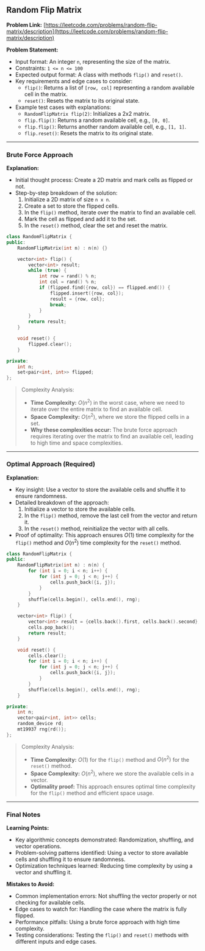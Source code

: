 ## Random Flip Matrix
**Problem Link:** [https://leetcode.com/problems/random-flip-matrix/description](https://leetcode.com/problems/random-flip-matrix/description)

**Problem Statement:**
- Input format: An integer `n`, representing the size of the matrix.
- Constraints: `1 <= n <= 100`
- Expected output format: A class with methods `flip()` and `reset()`.
- Key requirements and edge cases to consider:
  - `flip()`: Returns a list of `[row, col]` representing a random available cell in the matrix.
  - `reset()`: Resets the matrix to its original state.
- Example test cases with explanations:
  - `RandomFlipMatrix flip(2)`: Initializes a 2x2 matrix.
  - `flip.flip()`: Returns a random available cell, e.g., `[0, 0]`.
  - `flip.flip()`: Returns another random available cell, e.g., `[1, 1]`.
  - `flip.reset()`: Resets the matrix to its original state.

---

### Brute Force Approach

**Explanation:**
- Initial thought process: Create a 2D matrix and mark cells as flipped or not.
- Step-by-step breakdown of the solution:
  1. Initialize a 2D matrix of size `n x n`.
  2. Create a set to store the flipped cells.
  3. In the `flip()` method, iterate over the matrix to find an available cell.
  4. Mark the cell as flipped and add it to the set.
  5. In the `reset()` method, clear the set and reset the matrix.

```cpp
class RandomFlipMatrix {
public:
    RandomFlipMatrix(int n) : n(n) {}

    vector<int> flip() {
        vector<int> result;
        while (true) {
            int row = rand() % n;
            int col = rand() % n;
            if (flipped.find({row, col}) == flipped.end()) {
                flipped.insert({row, col});
                result = {row, col};
                break;
            }
        }
        return result;
    }

    void reset() {
        flipped.clear();
    }

private:
    int n;
    set<pair<int, int>> flipped;
};
```

> Complexity Analysis:
> - **Time Complexity:** $O(n^2)$ in the worst case, where we need to iterate over the entire matrix to find an available cell.
> - **Space Complexity:** $O(n^2)$, where we store the flipped cells in a set.
> - **Why these complexities occur:** The brute force approach requires iterating over the matrix to find an available cell, leading to high time and space complexities.

---

### Optimal Approach (Required)

**Explanation:**
- Key insight: Use a vector to store the available cells and shuffle it to ensure randomness.
- Detailed breakdown of the approach:
  1. Initialize a vector to store the available cells.
  2. In the `flip()` method, remove the last cell from the vector and return it.
  3. In the `reset()` method, reinitialize the vector with all cells.
- Proof of optimality: This approach ensures $O(1)$ time complexity for the `flip()` method and $O(n^2)$ time complexity for the `reset()` method.

```cpp
class RandomFlipMatrix {
public:
    RandomFlipMatrix(int n) : n(n) {
        for (int i = 0; i < n; i++) {
            for (int j = 0; j < n; j++) {
                cells.push_back({i, j});
            }
        }
        shuffle(cells.begin(), cells.end(), rng);
    }

    vector<int> flip() {
        vector<int> result = {cells.back().first, cells.back().second};
        cells.pop_back();
        return result;
    }

    void reset() {
        cells.clear();
        for (int i = 0; i < n; i++) {
            for (int j = 0; j < n; j++) {
                cells.push_back({i, j});
            }
        }
        shuffle(cells.begin(), cells.end(), rng);
    }

private:
    int n;
    vector<pair<int, int>> cells;
    random_device rd;
    mt19937 rng{rd()};
};
```

> Complexity Analysis:
> - **Time Complexity:** $O(1)$ for the `flip()` method and $O(n^2)$ for the `reset()` method.
> - **Space Complexity:** $O(n^2)$, where we store the available cells in a vector.
> - **Optimality proof:** This approach ensures optimal time complexity for the `flip()` method and efficient space usage.

---

### Final Notes

**Learning Points:**
- Key algorithmic concepts demonstrated: Randomization, shuffling, and vector operations.
- Problem-solving patterns identified: Using a vector to store available cells and shuffling it to ensure randomness.
- Optimization techniques learned: Reducing time complexity by using a vector and shuffling it.

**Mistakes to Avoid:**
- Common implementation errors: Not shuffling the vector properly or not checking for available cells.
- Edge cases to watch for: Handling the case where the matrix is fully flipped.
- Performance pitfalls: Using a brute force approach with high time complexity.
- Testing considerations: Testing the `flip()` and `reset()` methods with different inputs and edge cases.